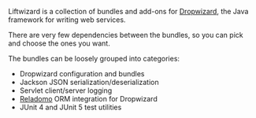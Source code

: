 Liftwizard is a collection of bundles and add-ons for [Dropwizard](https://www.dropwizard.io/), the Java framework for writing web services.

There are very few dependencies between the bundles, so you can pick and choose the ones you want.

The bundles can be loosely grouped into categories:

- Dropwizard configuration and bundles
- Jackson JSON serialization/deserialization
- Servlet client/server logging
- [Reladomo](https://github.com/goldmansachs/reladomo) ORM integration for Dropwizard
- JUnit 4 and JUnit 5 test utilities
